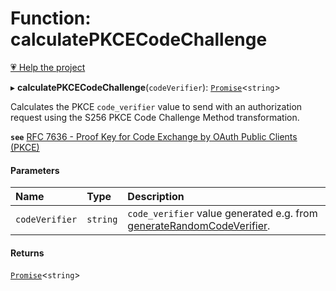 # Function: calculatePKCECodeChallenge

[💗 Help the project](https://github.com/sponsors/panva)

▸ **calculatePKCECodeChallenge**(`codeVerifier`): [`Promise`]( https://developer.mozilla.org/en-US/docs/Web/JavaScript/Reference/Global_Objects/Promise )<`string`\>

Calculates the PKCE `code_verifier` value to send with an authorization request using the S256
PKCE Code Challenge Method transformation.

**`see`** [RFC 7636 - Proof Key for Code Exchange by OAuth Public Clients (PKCE)](https://www.rfc-editor.org/rfc/rfc7636.html#section-4)

#### Parameters

| Name | Type | Description |
| :------ | :------ | :------ |
| `codeVerifier` | `string` | `code_verifier` value generated e.g. from [generateRandomCodeVerifier](generateRandomCodeVerifier.md). |

#### Returns

[`Promise`]( https://developer.mozilla.org/en-US/docs/Web/JavaScript/Reference/Global_Objects/Promise )<`string`\>
